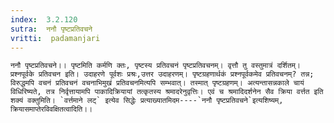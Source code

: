 ```yaml
---
index:  3.2.120
sutra:  ननौ पृष्टप्रतिवचने
vritti:  padamanjari
---
```


	ननौ पृष्टप्रतिवचने।। पृष्टमिति कर्मणि क्तः, पृष्टस्य प्रतिवचनं पृष्टप्रतिवचनम्। वृत्तौ तु वस्तुमात्रं दर्शितम्। प्रश्नपूर्वके प्रतिवचन इति। उदाहरणे पूर्वशः प्रश्रः,उत्तर उदाहरणम्। पृष्टग्रहणार्थकं प्रश्नपूर्वकमेव प्रतिवचनम्? तन्न; विरुद्धमपि वचनं प्रतिवचनं वचनाभिमुखं प्रतिवचनमित्यपि सम्भवात्। तस्मात् पृष्टग्रहणम्। अत्यन्तासन्नकाले चायं विधिरिष्यते, तत्र निर्वृत्तायामपि पाकादिक्रियायां तत्कृतस्य श्रमादरेनुवृत्तिः। एवं च श्रमादिदर्शनेन सैव क्रिया वर्त्तत इति शक्यं वक्तुमिति। `वर्त्तमाने लट्` इत्येव सिद्धेः प्रत्याख्यातमिदम----`ननौ पृष्टप्रतिवचने`इत्यशिष्यम्, क्रियासमाप्तेरविवक्षितत्वादिति।।

